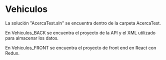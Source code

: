 # Vehiculos

La solución "AcercaTest.sln" se encuentra dentro de la carpeta AcercaTest.


En Vehiculos_BACK se encuentra el proyecto de la API y el XML utilizado para almacenar los datos.


En Vehiculos_FRONT se encuentra el proyecto de front end en React con Redux.
